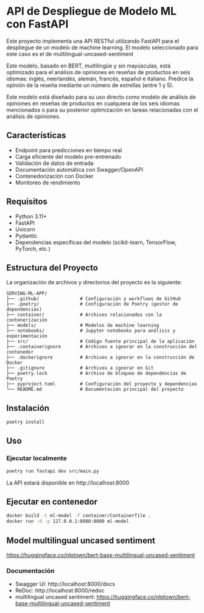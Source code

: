 # API de Despliegue de Modelo ML con FastAPI

Este proyecto implementa una API RESTful utilizando FastAPI para el despliegue de un modelo de machine learning.
El modelo seleccionado para este caso es el de multilingual-uncased-sentiment

Este modelo, basado en BERT, multilingüe y sin mayúsculas, está optimizado para el análisis de opiniones en reseñas de productos en seis idiomas: inglés, neerlandés, alemán, francés, español e italiano. Predice la opinión de la reseña mediante un número de estrellas (entre 1 y 5).

Este modelo está diseñado para su uso directo como modelo de análisis de opiniones en reseñas de productos en cualquiera de los seis idiomas mencionados o para su posterior optimización en tareas relacionadas con el análisis de opiniones.


## Características

- Endpoint para predicciones en tiempo real
- Carga eficiente del modelo pre-entrenado
- Validación de datos de entrada
- Documentación automática con Swagger/OpenAPI
- Contenedorización con Docker
- Monitoreo de rendimiento

## Requisitos
- Python 3.11+
- FastAPI
- Uvicorn
- Pydantic
- Dependencias específicas del modelo (scikit-learn, TensorFlow, PyTorch, etc.)


## Estructura del Proyecto

La organización de archivos y directorios del proyecto es la siguiente:

```
SERVING-ML-APP/
├── .github/               # Configuración y workflows de GitHub
├── .poetry/               # Configuración de Poetry (gestor de dependencias)
├── container/             # Archivos relacionados con la contenerización
├── models/                # Modelos de machine learning
├── notebooks/             # Jupyter notebooks para análisis y experimentación
├── src/                   # Código fuente principal de la aplicación
├── .containerignore       # Archivos a ignorar en la construcción del contenedor
├── .dockerignore          # Archivos a ignorar en la construcción de Docker
├── .gitignore             # Archivos a ignorar en Git
├── poetry.lock            # Archivo de bloqueo de dependencias de Poetry
├── pyproject.toml         # Configuración del proyecto y dependencias
└── README.md              # Documentación principal del proyecto
```


## Instalación

```bash
poetry install 
```

## Uso

### Ejecutar localmente

```bash
poetry run fastapi dev src/main.py
```

La API estará disponible en http://localhost:8000

## Ejecutar en contenedor

```bash
docker build -t ml-model -f container/Containerfile .
docker run -d -p 127.0.0.1:8080:8080 ml-model
```


## Model multilingual uncased sentiment
https://huggingface.co/nlptown/bert-base-multilingual-uncased-sentiment

### Documentación

- Swagger UI: http://localhost:8000/docs
- ReDoc: http://localhost:8000/redoc
- multilingual uncased sentiment: https://huggingface.co/nlptown/bert-base-multilingual-uncased-sentiment
